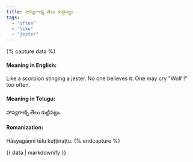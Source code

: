 ```yaml
---
title: హాస్యగాణ్ని తేలు కుట్టినట్టు.
tags:
  - "often"
  - "like"
  - "jester"
---
```


{% capture data %}
#### Meaning in English:
Like a scorpion stinging a jester.
No one believes it.
One may cry "Wolf !" too often.

#### Meaning in Telugu:
హాస్యగాణ్ని తేలు కుట్టినట్టు.

#### Romanization:
Hāsyagāṇni tēlu kuṭṭinaṭṭu.
{% endcapture %}

{{ data | markdownify }}

